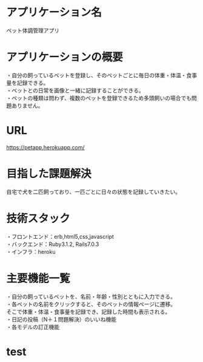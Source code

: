 # アプリケーション名
ペット体調管理アプリ

# アプリケーションの概要
・自分の飼っているペットを登録し、そのペットごとに毎日の体重・体温・食事量を記録できる。<br>
・ペットとの日常を画像と一緒に記録することができる。<br>
・ペットの種類は問わず、複数のペットを登録できるため多頭飼いの場合でも問題ありません。

# URL
https://petapp.herokuapp.com/

# 目指した課題解決
自宅で犬を二匹飼っており、一匹ごとに日々の状態を記録していきたい。

# 技術スタック
・フロントエンド：erb,html5,css,javascript<br>
・バックエンド：Ruby3.1.2, Rails7.0.3<br>
・インフラ：heroku 

# 主要機能一覧
・自分の飼っているペットを、名前・年齢・性別とともに入力できる。<br>
・各ペットの名前をクリックすると、そのペットの情報ページに遷移。<br>
そこで体重・体温・食事量を記録でき、記録した時間も表示される。<br>
・日記の投稿（N＋１問題解決）のいいね機能<br>
・各モデルの訂正機能

# test
